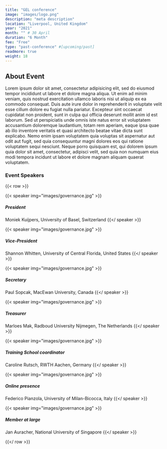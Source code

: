 ```yaml
---
title: "GEL conference"
image: "images/logo.png"
description: "meta description"
location: "Liverpool, United Kingdom"
year: "2021"
month: "" # 30 April
duration: "6 Month"
fee: "Free"
type: "past-conference" #[upcoming/past]
readmore: true
weight: 18
---
```


## About Event
Lorem ipsum dolor sit amet, consectetur adipisicing elit, sed do eiusmod tempor incididunt ut labore et dolore magna aliqua. Ut enim ad minim veniam, quis nostrud exercitation ullamco laboris nisi ut aliquip ex ea commodo consequat. Duis aute irure dolor in reprehenderit in voluptate velit esse cillum dolore eu fugiat nulla pariatur. Excepteur sint occaecat cupidatat non proident, sunt in culpa qui officia deserunt mollit anim id est laborum. Sed ut perspiciatis unde omnis iste natus error sit voluptatem accusantium doloremque laudantium, totam rem aperiam, eaque ipsa quae ab illo inventore veritatis et quasi architecto beatae vitae dicta sunt explicabo. Nemo enim ipsam voluptatem quia voluptas sit aspernatur aut odit aut fugit, sed quia consequuntur magni dolores eos qui ratione voluptatem sequi nesciunt. Neque porro quisquam est, qui dolorem ipsum quia dolor sit amet, consectetur, adipisci velit, sed quia non numquam eius modi tempora incidunt ut labore et dolore magnam aliquam quaerat voluptatem.


### Event Speakers

{{< row >}}

{{< speaker img="images/governance.jpg" >}}
##### President
Moniek Kuijpers, University of Basel, Switzerland
{{</ speaker >}}

{{< speaker img="images/governance.jpg" >}}
##### Vice-President
Shannon Whitten, University of Central Florida, United States
{{</ speaker >}}

{{< speaker img="images/governance.jpg" >}}
##### Secretary
Paul Sopcak, MacEwan University, Canada
{{</ speaker >}}

{{< speaker img="images/governance.jpg" >}}
##### Treasurer
Marloes Mak, Radboud University Nijmegen, The Netherlands
{{</ speaker >}}

{{< speaker img="images/governance.jpg" >}}
##### Training School coordinator
Caroline Rutsch, RWTH Aachen, Germany
{{</ speaker >}}

{{< speaker img="images/governance.jpg" >}}
##### Online presence
Federico Pianzola, University of Milan-Bicocca, Italy
{{</ speaker >}}

{{< speaker img="images/governance.jpg" >}}
##### Member at large
Jan Auracher, National University of Singapore
{{</ speaker >}}

{{</ row >}}
